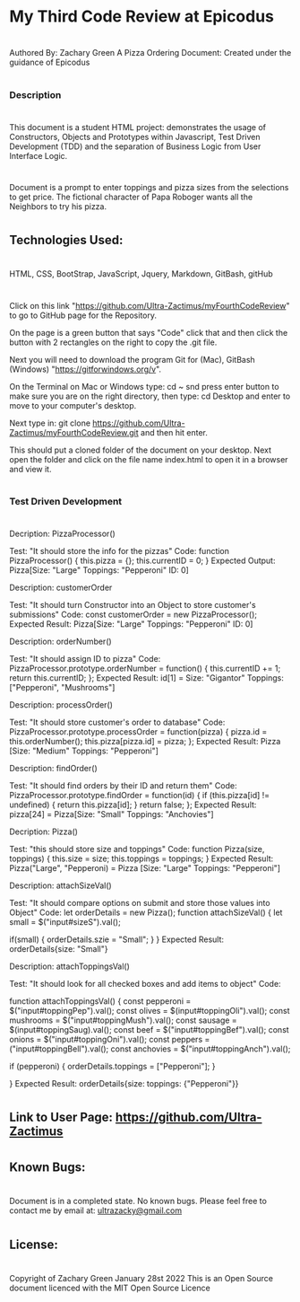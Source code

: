 # My Third Code Review at Epicodus
#
Authored By: Zachary Green
A Pizza Ordering Document: Created under the guidance of Epicodus
#
#
### Description
#
This document is a student HTML project: demonstrates the usage of Constructors, Objects and Prototypes within Javascript, Test Driven Development (TDD) and the separation of Business Logic from User Interface Logic.
#
Document is a prompt to enter toppings and pizza sizes from the selections to get price. The fictional character of Papa Roboger wants all the Neighbors to try his pizza.
#

## Technologies Used: 
#
HTML, CSS, BootStrap, JavaScript, Jquery, Markdown, GitBash, gitHub
#

Click on this link 
"https://github.com/Ultra-Zactimus/myFourthCodeReview"
to go to GitHub page for the Repository.

 On the page is a green button that says "Code" click that and then click the button with 2 rectangles on the right to copy the .git file. 
 
 Next you will need to download the program Git for (Mac), GitBash (Windows) "https://gitforwindows.org/v". 
 
 On the Terminal on Mac or Windows type: cd ~  snd press enter button to make sure you are on the right directory, then type: cd Desktop and enter to move to your computer's desktop. 
 
 Next type in: git clone https://github.com/Ultra-Zactimus/myFourthCodeReview.git and then hit enter. 
 
 This should put a cloned folder of the document on your desktop. Next open the folder and click on the file name index.html to open it in a browser and view it.
#

### Test Driven Development
#

Decription: PizzaProcessor()

Test: "It should store the info for the pizzas"
Code:
function PizzaProcessor() {
  this.pizza = {};
  this.currentID = 0;
}
Expected Output: Pizza[Size: "Large" Toppings: "Pepperoni" ID: 0]

Description: customerOrder

Test: "It should turn Constructor into an Object to store customer's submissions"
Code:
const customerOrder = new PizzaProcessor();
Expected Result: Pizza[Size: "Large" Toppings: "Pepperoni" ID: 0]

Description: orderNumber()

Test: "It should assign ID to pizza"
Code:
PizzaProcessor.prototype.orderNumber = function() {
  this.currentID += 1;
  return this.currentID; 
};
Expected Result: id[1] = Size: "Gigantor" Toppings: ["Pepperoni", "Mushrooms"]

Description: processOrder()

Test: "It should store customer's order to database"
Code:
PizzaProcessor.prototype.processOrder = function(pizza) {
  pizza.id = this.orderNumber();
  this.pizza[pizza.id] = pizza;
};
Expected Result: Pizza [Size: "Medium" Toppings: "Pepperoni"]

Description: findOrder()

Test: "It should find orders by their ID and return them"
Code:
PizzaProcessor.prototype.findOrder = function(id) {
  if (this.pizza[id] != undefined) {
    return this.pizza[id];
  }
  return false;
};
Expected Result: pizza[24] = Pizza[Size: "Small" Toppings: "Anchovies"]

Decription: Pizza()

Test: "this should store size and toppings"
Code:
function Pizza(size, toppings) {
  this.size = size;
  this.toppings = toppings;
}
Expected Result: Pizza("Large", "Pepperoni) = Pizza [Size: "Large" Toppings: "Pepperoni"]

Description: attachSizeVal()

Test: "It should compare options on submit and store those values into Object"
Code:
let orderDetails = new Pizza();
function attachSizeVal() {
  let small = $("input#sizeS").val();

  if(small) {
    orderDetails.szie = "Small";
  }
}
Expected Result: orderDetails{size: "Small"}

Description: attachToppingsVal()

Test: "It should look for all checked boxes and add items to object"
Code: 

function attachToppingsVal() {
const pepperoni = $("input#toppingPep").val(); 
const olives = $(input#toppingOli").val(); 
const mushrooms = $("input#toppingMush").val();
const sausage = $(input#toppingSaug).val();
const beef = $("input#toppingBef").val();
const onions = $("input#toppingOni").val();
const peppers = ("input#toppingBell").val();
const anchovies = $("input#toppingAnch").val();

if (pepperoni) {
  orderDetails.toppings = ["Pepperoni"];
}

}
Expected Result: orderDetails{size: toppings: {"Pepperoni"}} 



#

## Link to User Page: https://github.com/Ultra-Zactimus
#

## Known Bugs:
#
Document is in a completed state.
No known bugs.
Please feel free to contact me by email at: ultrazacky@gmail.com
#
## License:
#
Copyright of Zachary Green
January 28st 2022
This is an Open Source document licenced with the MIT Open Source Licence